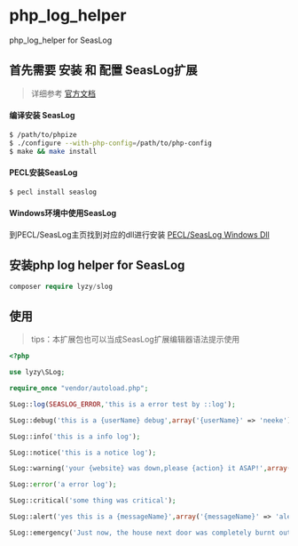 # php_log_helper
php_log_helper for SeasLog

## 首先需要 安装 和 配置 SeasLog扩展
> 详细参考 [官方文档](https://github.com/Neeke/SeasLog/blob/master/README_zh.md#%E7%BC%96%E8%AF%91%E5%AE%89%E8%A3%85-seaslog)

#### 编译安装 SeasLog
```sh
$ /path/to/phpize
$ ./configure --with-php-config=/path/to/php-config
$ make && make install
```

#### PECL安装SeasLog
```sh
$ pecl install seaslog
```

#### Windows环境中使用SeasLog
到PECL/SeasLog主页找到对应的dll进行安装 [PECL/SeasLog Windows Dll](http://pecl.php.net/package/SeasLog/1.6.0/windows)

## 安装php log helper for SeasLog
```php
composer require lyzy/slog
```
## 使用
> tips：本扩展包也可以当成SeasLog扩展编辑器语法提示使用

```php
<?php

use lyzy\SLog;

require_once "vendor/autoload.php";

SLog::log(SEASLOG_ERROR,'this is a error test by ::log');

SLog::debug('this is a {userName} debug',array('{userName}' => 'neeke'));

SLog::info('this is a info log');

SLog::notice('this is a notice log');

SLog::warning('your {website} was down,please {action} it ASAP!',array('{website}' => 'github.com','{action}' => 'rboot'));

SLog::error('a error log');

SLog::critical('some thing was critical');

SLog::alert('yes this is a {messageName}',array('{messageName}' => 'alertMSG'));

SLog::emergency('Just now, the house next door was completely burnt out! {note}',array('{note}' => 'it`s a joke'));
```